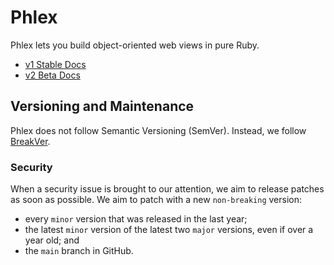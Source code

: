 # Phlex

Phlex lets you build object-oriented web views in pure Ruby.

- [v1 Stable Docs](https://www.phlex.fun)
- [v2 Beta Docs](https://beta.phlex.fun)

## Versioning and Maintenance

Phlex does not follow Semantic Versioning (SemVer). Instead, we follow [BreakVer](https://www.taoensso.com/break-versioning).

### Security

When a security issue is brought to our attention, we aim to release patches as soon as possible. We aim to patch with a new `non-breaking` version:

- every `minor` version that was released in the last year;
- the latest `minor` version of the latest two `major` versions, even if over a year old; and
- the `main` branch in GitHub.
